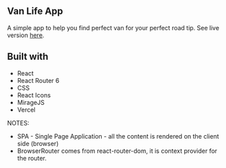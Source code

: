 ## Van Life App

A simple app to help you find perfect van for your perfect road tip. See live version [here](https://van-life-app.vercel.app).

## Built with

- React
- React Router 6
- CSS
- React Icons
- MirageJS
- Vercel

NOTES:
- SPA - Single Page Application - all the content is rendered on the client side (browser)
- BrowserRouter comes from react-router-dom, it is context provider for the router.
